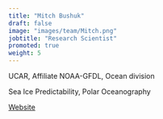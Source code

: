 ```yaml
---
title: "Mitch Bushuk"
draft: false
image: "images/team/Mitch.png"
jobtitle: "Research Scientist"
promoted: true
weight: 5
---
```



UCAR, Affiliate NOAA-GFDL, Ocean division

Sea Ice Predictability, Polar Oceanography

[Website](https://www.gfdl.noaa.gov/mitch-bushuk/)
